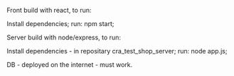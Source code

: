 Front build with react, to run:

Install dependencies;
run: npm start;

Server build with node/express, to run:

Install dependencies - in repositary cra_test_shop_server;
run: node app.js;

DB - deployed on the internet - must work.
